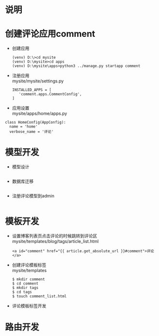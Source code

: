 # 说明
# 创建评论应用comment
  - 创建应用
    ``` 
    (venv) D:\>cd mysite
    (venv) D:\mysite>cd apps
    (venv) D:\mysite\apps>python3 ../manage.py startapp comment
    ```
  - 注册应用
    <br/>mysite/mysite/settings.py
    ``` 
    INSTALLED_APPS = [
       'comment.apps.CommentConfig',
    ]
    ```
  - 应用设置
  <br/>mysite/apps/home/apps.py
  ``` 
  class HomeConfig(AppConfig):
    name = 'home'
    verbose_name = '评论' 
  ```
# 模型开发
  - 模型设计
  ``` 
  
  ```
  - 数据库迁移
  ``` 
  
  ```
  - 注册评论模型到admin
  ``` 
  
  ```
# 模板开发
 - 设置博客列表页点击评论的时候跳转到评论区
    <br/>mysite/templates/blog/tags/article_list.html
    ``` 
    <a id="comment" href="{{ article.get_absolute_url }}#comment">评论</a>
    ```
 - 创建评论模板标签
   <br/>mysite/templates
   ``` 
   $ mkdir comment
   $ cd comment
   $ mkdir tags
   $ cd tags
   $ touch comment_list.html
   ```
 - 评论模板标签开发

# 路由开发